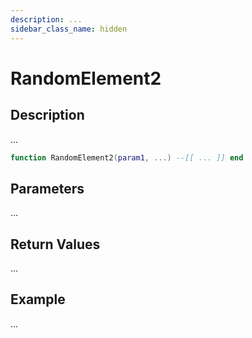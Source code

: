 ```yaml
---
description: ...
sidebar_class_name: hidden
---
```


# RandomElement2

## Description

...

```lua
function RandomElement2(param1, ...) --[[ ... ]] end
```

## Parameters

...

## Return Values

...

## Example

...

